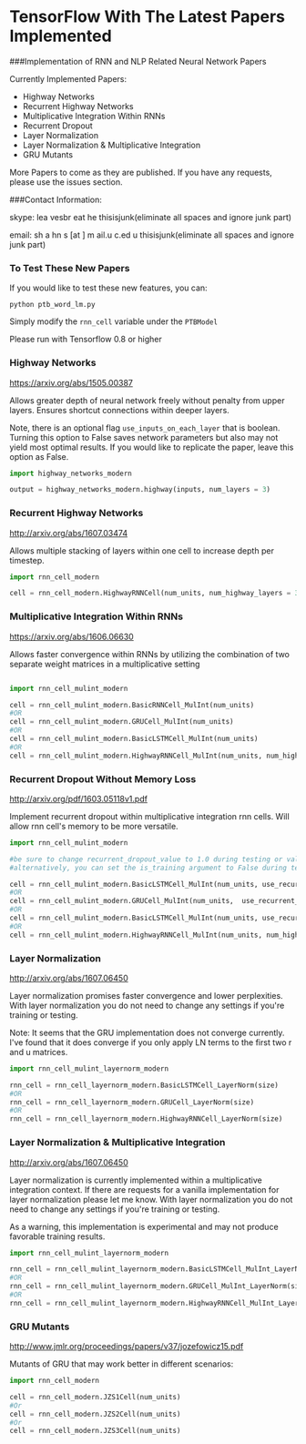 # TensorFlow With The Latest Papers Implemented

###Implementation of RNN and NLP Related Neural Network Papers

Currently Implemented Papers:

* Highway Networks
* Recurrent Highway Networks
* Multiplicative Integration Within RNNs
* Recurrent Dropout
* Layer Normalization
* Layer Normalization & Multiplicative Integration
* GRU Mutants


More Papers to come as they are published. If you have any requests, please use the issues section. 

###Contact Information:

skype: lea vesbr eat he thisisjunk(eliminate all spaces and ignore junk part)

email: sh a hn s [at ] m ail.u c.ed u thisisjunk(eliminate all spaces and ignore junk part)


### To Test These New Papers

If you would like to test these new features, you can:

`python ptb_word_lm.py`

Simply modify the `rnn_cell` variable under the `PTBModel`

Please run with Tensorflow 0.8 or higher


### Highway Networks

https://arxiv.org/abs/1505.00387

Allows greater depth of neural network freely without penalty from upper layers. Ensures shortcut connections within deeper layers.

Note, there is an optional flag `use_inputs_on_each_layer` that is boolean. Turning this option to False saves network parameters but also may not yield most optimal results. If you would like to replicate the paper, leave this option as False.
```python
import highway_networks_modern

output = highway_networks_modern.highway(inputs, num_layers = 3)
```



### Recurrent Highway Networks 

http://arxiv.org/abs/1607.03474

Allows multiple stacking of layers within one cell to increase depth per timestep. 

```python
import rnn_cell_modern

cell = rnn_cell_modern.HighwayRNNCell(num_units, num_highway_layers = 3)
```


### Multiplicative Integration Within RNNs

https://arxiv.org/abs/1606.06630

Allows faster convergence within RNNs by utilizing the combination of two separate weight matrices in a multiplicative setting

```python

import rnn_cell_mulint_modern

cell = rnn_cell_mulint_modern.BasicRNNCell_MulInt(num_units)
#OR
cell = rnn_cell_mulint_modern.GRUCell_MulInt(num_units)
#OR
cell = rnn_cell_mulint_modern.BasicLSTMCell_MulInt(num_units)
#OR
cell = rnn_cell_mulint_modern.HighwayRNNCell_MulInt(num_units, num_highway_layers = 3)
```


### Recurrent Dropout Without Memory Loss

http://arxiv.org/pdf/1603.05118v1.pdf

Implement recurrent dropout within multiplicative integration rnn cells. Will allow rnn cell's memory to be more versatile. 

```python
import rnn_cell_mulint_modern

#be sure to change recurrent_dropout_value to 1.0 during testing or validation
#alternatively, you can set the is_training argument to False during testing or validation but this requires the reconstruction of the model

cell = rnn_cell_mulint_modern.BasicLSTMCell_MulInt(num_units, use_recurrent_dropout = True, recurrent_dropout_value = 0.90)
#OR
cell = rnn_cell_mulint_modern.GRUCell_MulInt(num_units,  use_recurrent_dropout = True, recurrent_dropout_value = 0.90)
#OR
cell = rnn_cell_mulint_modern.BasicLSTMCell_MulInt(num_units, use_recurrent_dropout = True, recurrent_dropout_value = 0.90)
#OR
cell = rnn_cell_mulint_modern.HighwayRNNCell_MulInt(num_units, num_highway_layers = 3,  use_recurrent_dropout = True, recurrent_dropout_value = 0.90)

```


### Layer Normalization
http://arxiv.org/abs/1607.06450

Layer normalization promises faster convergence and lower perplexities. With layer normalization you do not need to change any settings if you're training or testing.

Note: It seems that the GRU implementation does not converge currently. I've found that it does converge if you only apply LN terms to the first two r and u matrices. 

```python
import rnn_cell_mulint_layernorm_modern

rnn_cell = rnn_cell_layernorm_modern.BasicLSTMCell_LayerNorm(size)
#OR
rnn_cell = rnn_cell_layernorm_modern.GRUCell_LayerNorm(size)
#OR
rnn_cell = rnn_cell_layernorm_modern.HighwayRNNCell_LayerNorm(size)
```

### Layer Normalization & Multiplicative Integration
http://arxiv.org/abs/1607.06450

Layer normalization is currently implemented within a multiplicative integration context. If there are requests for a vanilla implementation for layer normalization please let me know. With layer normalization you do not need to change any settings if you're training or testing.

As a warning, this implementation is experimental and may not produce favorable training results.

```python
import rnn_cell_mulint_layernorm_modern

rnn_cell = rnn_cell_mulint_layernorm_modern.BasicLSTMCell_MulInt_LayerNorm(size)
#OR
rnn_cell = rnn_cell_mulint_layernorm_modern.GRUCell_MulInt_LayerNorm(size)
#OR
rnn_cell = rnn_cell_mulint_layernorm_modern.HighwayRNNCell_MulInt_LayerNorm(size)
```

### GRU Mutants

http://www.jmlr.org/proceedings/papers/v37/jozefowicz15.pdf

Mutants of GRU that may work better in different scenarios:

```python
import rnn_cell_modern

cell = rnn_cell_modern.JZS1Cell(num_units)
#Or
cell = rnn_cell_modern.JZS2Cell(num_units)
#Or
cell = rnn_cell_modern.JZS3Cell(num_units)
```